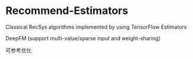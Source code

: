 # Recommend-Estimators
Classical RecSys algorithms implemented by using TensorFlow Estimators

DeepFM (support multi-value/sparse input and weight-sharing)

可参考优化
